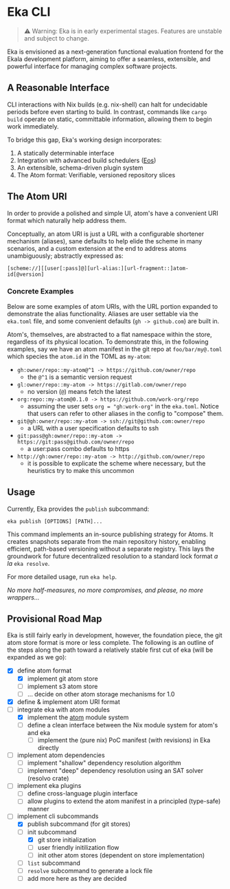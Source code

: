 # Eka CLI

> ⚠️ Warning: Eka is in early experimental stages. Features are unstable and subject to change.

Eka is envisioned as a next-generation functional evaluation frontend for the Ekala development platform, aiming to offer a seamless, extensible, and powerful interface for managing complex software projects.

## A Reasonable Interface

CLI interactions with Nix builds (e.g. nix-shell) can halt for undecidable periods before even starting to build. In contrast, commands like `cargo build` operate on static, committable information, allowing them to begin work immediately.

To bridge this gap, Eka's working design incorporates:

1. A statically determinable interface
2. Integration with advanced build schedulers ([Eos][eos])
3. An extensible, schema-driven plugin system
4. The Atom format: Verifiable, versioned repository slices

## The Atom URI

In order to provide a polished and simple UI, atom's have a convenient URI format which naturally help address them.

Conceptually, an atom URI is just a URL with a configurable shortener mechanism (aliases), sane defaults to help elide the scheme in many scenarios, and a custom extension at the end to address atoms unambiguously; abstractly expressed as:

```
[scheme://][[user[:pass]@][url-alias:][url-fragment::]atom-id[@version]
```

### Concrete Examples

Below are some examples of atom URIs, with the URL portion expanded to demonstrate the alias functionality. Aliases are user settable via the `eka.toml` file, and some convenient defaults (`gh -> github.com`) are built in.

Atom's, themselves, are abstracted to a flat namespace within the store, regardless of its physical location. To demonstrate this, in the following examples, say we have an atom manifest in the git repo at `foo/bar/my@.toml` which species the `atom.id` in the TOML as `my-atom`:

- `gh:owner/repo::my-atom@^1 -> https://github.com/owner/repo`
  - the `@^1` is a semantic version request
- `gl:owner/repo::my-atom -> https://gitlab.com/owner/repo`
  - no version (`@`) means fetch the latest
- `org:repo::my-atom@0.1.0 -> https://github.com/work-org/repo`
  - assuming the user sets `org = "gh:work-org"` in the `eka.toml`. Notice that users can refer to other aliases in the config to "compose" them.
- `git@gh:owner/repo::my-atom -> ssh://git@github.com:owner/repo`
  - a URL with a user specification defaults to ssh
- `git:pass@gh:owner/repo::my-atom -> https://git:pass@github.com/owner/repo`
  - a user:pass combo defaults to https
- `http://gh:owner/repo::my-atom -> http://github.com/owner/repo`
  - it is possible to explicate the scheme where necessary, but the heuristics try to make this uncommon

## Usage

Currently, Eka provides the `publish` subcommand:

```
eka publish [OPTIONS] [PATH]...
```

This command implements an in-source publishing strategy for Atoms. It creates snapshots separate from the main repository history, enabling efficient, path-based versioning without a separate registry. This lays the groundwork for future decentralized resolution to a standard lock format _a la_ `eka resolve`.

For more detailed usage, run `eka help`.

_No more half-measures, no more compromises, and please, no more wrappers..._

## Provisional Road Map

Eka is still fairly early in development, however, the foundation piece, the git atom store format is more or less complete. The following is an outline of the steps along the path toward a relatively stable first cut of eka (will be expanded as we go):

- [x] define atom format
  - [x] implement git atom store
  - [ ] implement s3 atom store
  - [ ] ... decide on other atom storage mechanisms for 1.0
- [x] define & implement atom URI format
- [ ] integrate eka with atom modules
  - [x] implement the [atom](https://github.com/ekala-project/atom) module system
  - [ ] define a clean interface between the Nix module system for atom's and eka
    - [ ] implement the (pure nix) PoC manifest (with revisions) in Eka directly
- [ ] implement atom dependencies
  - [ ] implement "shallow" dependency resolution algorithm
  - [ ] implement "deep" dependency resolution using an SAT solver (resolvo crate)
- [ ] implement eka plugins
  - [ ] define cross-language plugin interface
  - [ ] allow plugins to extend the atom manifest in a principled (type-safe) manner
- [ ] implement cli subcommands
  - [x] publish subcommand (for git stores)
  - [ ] init subcommand
    - [x] git store initialization
    - [ ] user friendly initilization flow
    - [ ] init other atom stores (dependent on store implementation)
  - [ ] `list` subcommand
  - [ ] `resolve` subcommand to generate a lock file
  - [ ] add more here as they are decided

[eos]: https://github.com/ekala-project/eos-gateway
